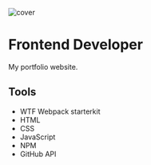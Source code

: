 ![cover](https://Damianbaba.github.io/damian.github.io/og-dm.png)

# Frontend Developer

My portfolio website.

## Tools

- WTF Webpack starterkit
- HTML
- CSS
- JavaScript
- NPM
- GitHub API
